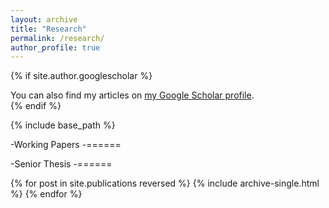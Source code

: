 ```yaml
---
layout: archive
title: "Research"
permalink: /research/
author_profile: true
---
```


{% if site.author.googlescholar %}
  <div class="wordwrap">You can also find my articles on <a href="{{site.author.googlescholar}}">my Google Scholar profile</a>.</div>
{% endif %}

{% include base_path %}

-Working Papers
-======

-Senior Thesis
-======

{% for post in site.publications reversed %}
  {% include archive-single.html %}
{% endfor %}
